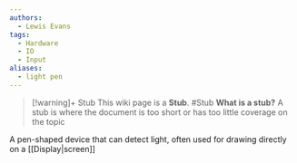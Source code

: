 ```yaml
---
authors: 
  - Lewis Evans
tags:
  - Hardware
  - IO
  - Input
aliases:
  - light pen
---
```

> [!warning]+ Stub
> This wiki page is a **Stub**.
> #Stub 
> **What is a stub?**
> A stub is where the document is too short or has too little coverage on the topic

A pen-shaped device that can detect light, often used for drawing directly on a [[Display|screen]]